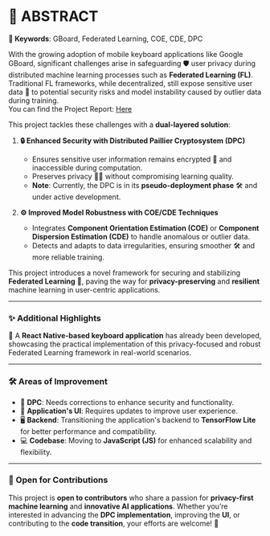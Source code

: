 # 🚀 ABSTRACT

**🔑 Keywords**: GBoard, Federated Learning, COE, CDE, DPC  

With the growing adoption of mobile keyboard applications like Google GBoard, significant challenges arise in safeguarding 🛡️ user privacy during distributed machine learning processes such as **Federated Learning (FL)**. Traditional FL frameworks, while decentralized, still expose sensitive user data 📂 to potential security risks and model instability caused by outlier data during training.  
You can find the Project Report: [Here](https://drive.google.com/file/d/1tBoxT4Nv9Ut_BfYAW7wuZz1s_xr90LtL/view?usp=sharing)

This project tackles these challenges with a **dual-layered solution**:  

1. **🔒 Enhanced Security with Distributed Paillier Cryptosystem (DPC)**  
   - Ensures sensitive user information remains encrypted 🔐 and inaccessible during computation.  
   - Preserves privacy 🕵️‍♂️ without compromising learning quality.  
   - **Note**: Currently, the DPC is in its **pseudo-deployment phase** 🛠️ and under active development.  

2. **⚙️ Improved Model Robustness with COE/CDE Techniques**  
   - Integrates **Component Orientation Estimation (COE)** or **Component Dispersion Estimation (CDE)** to handle anomalous or outlier data.  
   - Detects and adapts to data irregularities, ensuring smoother 🛠️ and more reliable training.  

This project introduces a novel framework for securing and stabilizing **Federated Learning** 🤖, paving the way for **privacy-preserving** and **resilient** machine learning in user-centric applications.  

---

### ✨ Additional Highlights  

📱 A **React Native-based keyboard application** has already been developed, showcasing the practical implementation of this privacy-focused and robust Federated Learning framework in real-world scenarios.  

---

### 🛠️ Areas of Improvement  

- 🔧 **DPC**: Needs corrections to enhance security and functionality.  
- 🎨 **Application's UI**: Requires updates to improve user experience.  
- 🖥️ **Backend**: Transitioning the application's backend to **TensorFlow Lite** for better performance and compatibility.  
- 💻 **Codebase**: Moving to **JavaScript (JS)** for enhanced scalability and flexibility.  

---

### 🤝 Open for Contributions  

This project is **open to contributors** who share a passion for **privacy-first machine learning** and **innovative AI applications**. Whether you’re interested in advancing the **DPC implementation**, improving the **UI**, or contributing to the **code transition**, your efforts are welcome! 🚀  
